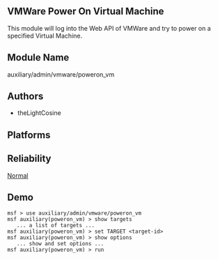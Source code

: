 ## VMWare Power On Virtual Machine

This module will log into the Web API of VMWare and try to 
power on a specified Virtual Machine.


## Module Name
auxiliary/admin/vmware/poweron_vm

## Authors
* theLightCosine





## Platforms


## Reliability
[Normal](https://github.com/rapid7/metasploit-framework/wiki/Exploit-Ranking)

## Demo

```
msf > use auxiliary/admin/vmware/poweron_vm
msf auxiliary(poweron_vm) > show targets
   ... a list of targets ...
msf auxiliary(poweron_vm) > set TARGET <target-id>
msf auxiliary(poweron_vm) > show options
   ... show and set options ...
msf auxiliary(poweron_vm) > run
```
    
    